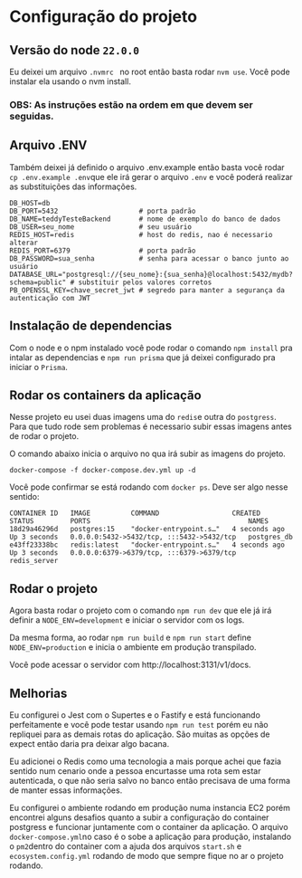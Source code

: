 # Configuração do projeto

## Versão do node ```22.0.0```

Eu deixei um arquivo ```.nvmrc ``` no root então basta rodar 
```nvm use```. Você pode instalar ela usando o nvm install.

### OBS: As instruções estão na ordem em que devem ser seguidas.

## Arquivo .ENV

Também deixei já definido o arquivo .env.example então basta você rodar ```cp .env.example .env```que ele irá gerar o arquivo ```.env``` e você poderá realizar as substituições das informações.

```
DB_HOST=db             
DB_PORT=5432                    # porta padrão
DB_NAME=teddyTesteBackend       # nome de exemplo do banco de dados
DB_USER=seu_nome                # seu usuário
REDIS_HOST=redis                # host do redis, nao é necessario alterar
REDIS_PORT=6379                 # porta padrão
DB_PASSWORD=sua_senha           # senha para acessar o banco junto ao usuário
DATABASE_URL="postgresql://{seu_nome}:{sua_senha}@localhost:5432/mydb?schema=public" # substituir pelos valores corretos
PB_OPENSSL_KEY=chave_secret_jwt # segredo para manter a segurança da autenticação com JWT
```

## Instalação de dependencias

Com o node e o npm instalado você pode rodar o comando ```npm install``` pra intalar as dependencias e ```npm run prisma``` que já deixei configurado pra iniciar o ```Prisma```.


## Rodar os containers da aplicação

Nesse projeto eu usei duas imagens uma do ```redis```e outra do ```postgress```. Para que tudo rode sem problemas é necessario subir essas imagens antes de rodar o projeto. 

O comando abaixo inicia o arquivo no qua irá subir as imagens do projeto.
```
docker-compose -f docker-compose.dev.yml up -d
```

Você pode confirmar se está rodando com ```docker ps```. Deve ser algo nesse sentido:
```
CONTAINER ID   IMAGE          COMMAND                  CREATED         STATUS         PORTS                                       NAMES
18d29a46296d   postgres:15    "docker-entrypoint.s…"   4 seconds ago   Up 3 seconds   0.0.0.0:5432->5432/tcp, :::5432->5432/tcp   postgres_db
e43ff23338bc   redis:latest   "docker-entrypoint.s…"   4 seconds ago   Up 3 seconds   0.0.0.0:6379->6379/tcp, :::6379->6379/tcp   redis_server
```

## Rodar o projeto

Agora basta rodar o projeto com o comando ```npm run dev``` que ele já irá definir a ```NODE_ENV=development``` e iniciar o servidor com os logs.

Da mesma forma, ao rodar ```npm run build``` e ```npm run start``` define ```NODE_ENV=production``` e inicia o ambiente em produção transpilado. 

Você pode acessar o servidor com http://localhost:3131/v1/docs.


## Melhorias

Eu configurei o Jest com o Supertes e o Fastify e está funcionando perfeitamente e você pode testar usando ```npm run test``` porém eu não repliquei para as demais rotas do aplicação. São muitas as opções de expect então daria pra deixar algo bacana.

Eu adicionei o Redis como uma tecnologia a mais porque achei que fazia sentido num cenario onde a pessoa encurtasse uma rota sem estar autenticada, o que não seria salvo no banco então precisava de uma forma de manter essas informações.

Eu configurei o ambiente rodando em produção numa instancia EC2 porém encontrei alguns desafios quanto a subir a configuração do container postgress e funcionar juntamente com o container da aplicação. O arquivo ```docker-compose.yml```no caso é o sobe a aplicação para produção, instalando o ```pm2```dentro do container com a ajuda dos arquivos ```start.sh``` e ```ecosystem.config.yml``` rodando de modo que sempre fique no ar o projeto rodando. 





